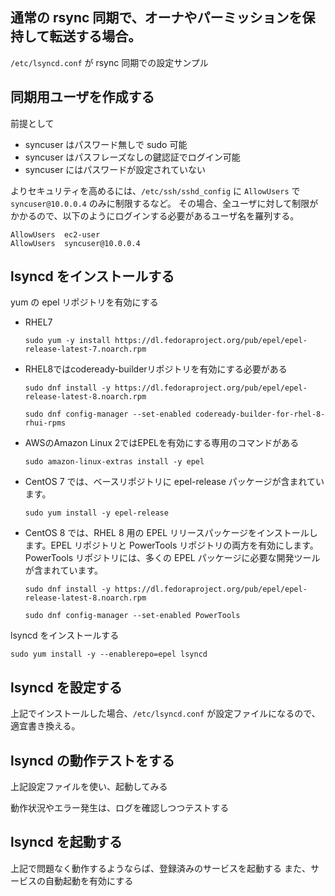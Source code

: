 ## 通常の rsync 同期で、オーナやパーミッションを保持して転送する場合。

`/etc/lsyncd.conf` が rsync 同期での設定サンプル

## 同期用ユーザを作成する
前提として
- syncuser はパスワード無しで sudo 可能
- syncuser はパスフレーズなしの鍵認証でログイン可能
- syncuser にはパスワードが設定されていない

よりセキュリティを高めるには、`/etc/ssh/sshd_config` に `AllowUsers` で `syncuser@10.0.0.4` のみに制限するなど。
その場合、全ユーザに対して制限がかかるので、以下のようにログインする必要があるユーザ名を羅列する。

    AllowUsers  ec2-user
    AllowUsers  syncuser@10.0.0.4

## lsyncd をインストールする
yum の epel リポジトリを有効にする
- RHEL7

    ```sudo yum -y install https://dl.fedoraproject.org/pub/epel/epel-release-latest-7.noarch.rpm```

- RHEL8ではcodeready-builderリポジトリを有効にする必要がある

    ```sudo dnf install -y https://dl.fedoraproject.org/pub/epel/epel-release-latest-8.noarch.rpm```
    
    ```sudo dnf config-manager --set-enabled codeready-builder-for-rhel-8-rhui-rpms```

- AWSのAmazon Linux 2ではEPELを有効にする専用のコマンドがある

    ```sudo amazon-linux-extras install -y epel```

- CentOS 7 では、ベースリポジトリに epel-release パッケージが含まれています。

    ```sudo yum install -y epel-release```

- CentOS 8 では、RHEL 8 用の EPEL リリースパッケージをインストールします。EPEL リポジトリと PowerTools リポジトリの両方を有効にします。PowerTools リポジトリには、多くの EPEL パッケージに必要な開発ツールが含まれています。

    ```sudo dnf install -y https://dl.fedoraproject.org/pub/epel/epel-release-latest-8.noarch.rpm```
    
    ```sudo dnf config-manager --set-enabled PowerTools```

lsyncd をインストールする

    sudo yum install -y --enablerepo=epel lsyncd

## lsyncd を設定する
上記でインストールした場合、`/etc/lsyncd.conf` が設定ファイルになるので、適宜書き換える。

## lsyncd の動作テストをする
上記設定ファイルを使い、起動してみる

動作状況やエラー発生は、ログを確認しつつテストする


## lsyncd を起動する
上記で問題なく動作するようならば、登録済みのサービスを起動する
また、サービスの自動起動を有効にする
